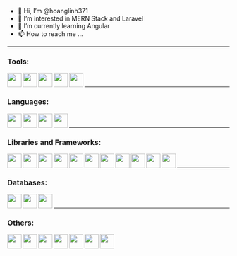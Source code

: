 - 👋 Hi, I’m @hoanglinh371
- 👀 I’m interested in MERN Stack and Laravel
- 🌱 I’m currently learning Angular
- 📫 How to reach me ...

---

### Tools:
<img src="https://cdn.jsdelivr.net/npm/simple-icons@7.4.0/icons/visualstudio.svg" align="left" width="32" height="32" />
<img src="https://cdn.jsdelivr.net/npm/simple-icons@7.4.0/icons/visualstudiocode.svg" align="left" width="32" height="32" />
<img src="https://cdn.jsdelivr.net/npm/simple-icons@7.4.0/icons/phpstorm.svg" align="left" width="32" height="32" />
<img src="https://cdn.jsdelivr.net/npm/simple-icons@7.4.0/icons/intellijidea.svg" align="left" width="32" height="32" />
<img src="https://cdn.jsdelivr.net/npm/simple-icons@7.4.0/icons/docker.svg" align="left" width="32" height="32" />
<br />

---

### Languages:
<img src="https://cdn.jsdelivr.net/npm/simple-icons@7.4.0/icons/javascript.svg" align="left" width="32" height="32" />
<img src="https://cdn.jsdelivr.net/npm/simple-icons@7.4.0/icons/typescript.svg" align="left" width="32" height="32" />
<img src="https://cdn.jsdelivr.net/npm/simple-icons@7.4.0/icons/php.svg" align="left" width="32" height="32" />
<img src="https://cdn.jsdelivr.net/npm/simple-icons@7.4.0/icons/csharp.svg" align="left" width="32" height="32" />
<br />

---

### Libraries and Frameworks:
<img src="https://cdn.jsdelivr.net/npm/simple-icons@7.4.0/icons/react.svg" align="left" width="32" height="32" />
<img src="https://cdn.jsdelivr.net/npm/simple-icons@7.4.0/icons/angular.svg" align="left" width="32" height="32" />
<img src="https://cdn.jsdelivr.net/npm/simple-icons@7.4.0/icons/redux.svg" align="left" width="32" height="32" />
<img src="https://cdn.jsdelivr.net/npm/simple-icons@7.4.0/icons/reduxsaga.svg" align="left" width="32" height="32" />
<img src="https://cdn.jsdelivr.net/npm/simple-icons@7.4.0/icons/tailwindcss.svg" align="left" width="32" height="32" />
<img src="https://cdn.jsdelivr.net/npm/simple-icons@7.4.0/icons/bootstrap.svg" align="left" width="32" height="32" />
<img src="https://cdn.jsdelivr.net/npm/simple-icons@7.4.0/icons/mui.svg" align="left" width="32" height="32" />
<img src="https://cdn.jsdelivr.net/npm/simple-icons@7.4.0/icons/antdesign.svg" align="left" width="32" height="32" />
<img src="https://cdn.jsdelivr.net/npm/simple-icons@7.4.0/icons/express.svg" align="left" width="32" height="32" />
<img src="https://cdn.jsdelivr.net/npm/simple-icons@7.4.0/icons/graphql.svg" align="left" width="32" height="32" />
<img src="https://cdn.jsdelivr.net/npm/simple-icons@7.4.0/icons/laravel.svg" align="left" width="32" height="32" />
<br />

---

### Databases:
<img src="https://cdn.jsdelivr.net/npm/simple-icons@7.4.0/icons/mysql.svg" align="left" width="32" height="32" />
<img src="https://cdn.jsdelivr.net/npm/simple-icons@7.4.0/icons/mongodb.svg" align="left" width="32" height="32" />
<img src="https://cdn.jsdelivr.net/npm/simple-icons@7.4.0/icons/microsoftsqlserver.svg" align="left" width="32" height="32" />
<br />

---

### Others:
<img src="https://cdn.jsdelivr.net/npm/simple-icons@7.4.0/icons/html5.svg" align="left" width="32" height="32" />
<img src="https://cdn.jsdelivr.net/npm/simple-icons@7.4.0/icons/css3.svg" align="left" width="32" height="32" />
<img src="https://cdn.jsdelivr.net/npm/simple-icons@7.4.0/icons/sass.svg" align="left" width="32" height="32" />
<img src="https://cdn.jsdelivr.net/npm/simple-icons@7.4.0/icons/firebase.svg" align="left" width="32" height="32" />
<img src="https://cdn.jsdelivr.net/npm/simple-icons@7.4.0/icons/nginx.svg" align="left" width="32" height="32" />
<img src="https://cdn.jsdelivr.net/npm/simple-icons@7.4.0/icons/apache.svg" align="left" width="32" height="32" />
<img src="https://cdn.jsdelivr.net/npm/simple-icons@7.4.0/icons/archlinux.svg" align="left" width="32" height="32" />
<br />
